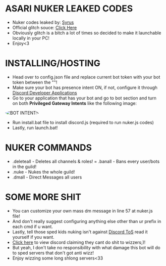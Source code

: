 # ASARI NUKER LEAKED CODES
- Nuker codes leaked by: [Syrus](https://www.youtube.com/channel/UC4mAPtgJIpj40wTkTX-oM2g)
- Official glitch souce: [Click Here](https://glitch.com/~asari-nuker-leak)
- Obviously glitch is a bitch a lot of times so decided to make it launchable locally in your PC!
- Enjoy<3
# INSTALLING/HOSTING
- Head over to config.json file and replace current bot token with your bot token between the ""!
- Make sure your bot has presence intent ON, if not, configure it through [Discord Developer Applications](https://discord.com/developers/applications)
- Go to your application that has your bot and go to bot section and turn on both **Privileged Gateway Intents** like the following image:
 <img src="https://media.discordapp.net/attachments/714580433249240061/793173295746252860/intents.png?width=772&height=414" alt="BOT INTENTS" style="border-radius: 75%;">
 
- Run install.bat file to install discord.js (required to run nuker.js codes)
- Lastly, run launch.bat!
# NUKER COMMANDS
- .deleteall - Deletes all channels & roles!
= .banall - Bans every user/bots in the guild!
- .nuke - Nukes the whole guild!
- .dmall - Direct Messages all users
# SOME MORE SHIT
- You can customize your own mass dm message in line 57 at nuker.js file!
- And don't really suggest configuring anything else other than ur prefix in each cmd if u want.
- Lastly, tell those sped kids nuking isn't against [Discord ToS](https://discord.com/terms) read it yourself if you want.
- [Click here](https://www.reddit.com/r/discordapp/comments/c5dcmi/is_nuking_a_server_with_proof_bannable_as_well_as/) to view discord claiming they cant do shit to wizzers;)!
- But yeah, I don't take no responsibility with what damage this bot will do to sped servers that don't got anti wizz!
- Enjoy wizzing some long shlong servers<33
